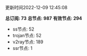 更新时间2022-12-09 12:45:08

**总订阅: 73**
**总节点: 987**
**有效节点: 294**
- ss节点: 52
- trojan节点: 52
- v2ray节点: 189
- ssr节点: 1
